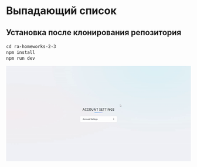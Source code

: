 # Выпадающий список

## Установка после клонирования репозитория

```
cd ra-homeworks-2-3
npm install
npm run dev
```


![Веб-страница](./motions/web-page.gif)
